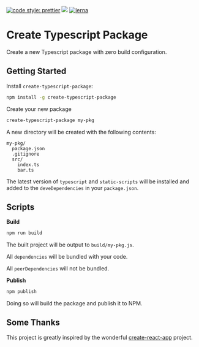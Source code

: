 [![code style: prettier](https://img.shields.io/badge/code_style-prettier-ff69b4.svg?style=flat-square)](https://github.com/prettier/prettier)
<a href="https://zenhub.com"><img src="https://raw.githubusercontent.com/ZenHubIO/support/master/zenhub-badge.png"></a>
[![lerna](https://img.shields.io/badge/maintained%20with-lerna-cc00ff.svg)](https://lernajs.io/)

# Create Typescript Package

Create a new Typescript package with zero build configuration.

## Getting Started

Install `create-typescript-package`:

```bash
npm install -g create-typescript-package
```

Create your new package

```bash
create-typescript-package my-pkg
```

A new directory will be created with the following contents:

```
my-pkg/
  package.json
  .gitignore
  src/
    index.ts
    bar.ts
```

The latest version of `typescript` and `static-scripts` will be installed and added to the `deveDependencies` in your `package.json`.

## Scripts

**Build**

```bash
npm run build
```

The built project will be output to `build/my-pkg.js`.

All `dependencies` will be bundled with your code.

All `peerDependencies` will not be bundled.

**Publish**

```bash
npm publish
```

Doing so will build the package and publish it to NPM. 

## Some Thanks

This project is greatly inspired by the wonderful [create-react-app](https://github.com/facebookincubator/create-react-app/) project.
